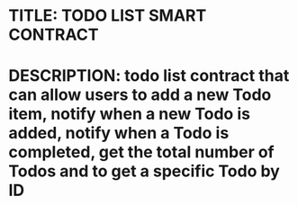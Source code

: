 # TITLE: TODO LIST SMART CONTRACT

# DESCRIPTION: todo list contract that can allow users to add a new Todo item, notify when a new Todo is added, notify when a Todo is completed, get the total number of Todos and to get a specific Todo by ID